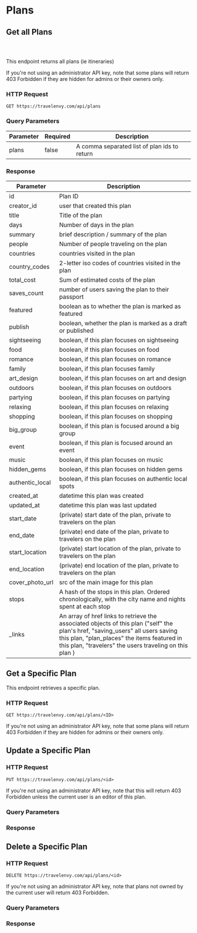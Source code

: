 # Plans

## Get all Plans

```ruby
```

```shell
```

```json
```

This endpoint returns all plans (ie itineraries)

<aside class="warning">If you're not using an administrator API key, note that some plans will return 403 Forbidden if they are hidden for admins or their owners only.</aside>

### HTTP Request

`GET https://travelenvy.com/api/plans`

### Query Parameters

Parameter | Required | Description
--------- | -------- | -----------
plans | false | A comma separated list of plan ids to return

### Response

Parameter | Description
--------- | -----------
id | Plan ID
creator_id | user that created this plan
title | Title of the plan
days | Number of days in the plan
summary | brief description / summary of the plan
people | Number of people traveling on the plan
countries | countries visited in the plan
country_codes | 2-letter iso codes of countries visited in the plan
total_cost | Sum of estimated costs of the plan
saves_count | number of users saving the plan to their passport
featured | boolean as to whether the plan is marked as featured
publish | boolean, whether the plan is marked as a draft or published
sightseeing | boolean, if this plan focuses on sightseeing
food | boolean, if this plan focuses on food
romance | boolean, if this plan focuses on romance
family | boolean, if this plan focuses family
art_design | boolean, if this plan focuses on art and design
outdoors | boolean, if this plan focuses on outdoors
partying | boolean, if this plan focuses on partying
relaxing | boolean, if this plan focuses on relaxing
shopping | boolean, if this plan focuses on shopping
big_group | boolean, if this plan is focused around a big group
event | boolean, if this plan is focused around an event
music | boolean, if this plan focuses on music
hidden_gems | boolean, if this plan focuses on hidden gems
authentic_local | boolean, if this plan focuses on authentic local spots
created_at | datetime this plan was created
updated_at | datetime this plan was last updated
start_date | (private) start date of the plan, private to travelers on the plan
end_date | (private) end date of the plan, private to travelers on the plan
start_location | (private) start location of the plan, private to travelers on the plan
end_location | (private) end location of the plan, private to travelers on the plan
cover_photo_url | src of the main image for this plan    
stops | A hash of the stops in this plan.  Ordered chronologically, with the city name and nights spent at each stop
_links | An array of href links to retrieve the associated objects of this plan ("self" the plan's href, "saving_users" all users saving this plan, "plan_places" the items featured in this plan, "travelers" the users traveling on this plan )


## Get a Specific Plan

This endpoint retrieves a specific plan.

### HTTP Request

`GET https://travelenvy.com/api/plans/<ID>`

<aside class="warning">If you're not using an administrator API key, note that some plans will return 403 Forbidden if they are hidden for admins or their owners only.</aside>


## Update a Specific Plan

### HTTP Request

`PUT https://travelenvy.com/api/plans/<id>`

<aside class="warning">If you're not using an administrator API key, note that this will return 403 Forbidden unless the current user is an editor of this plan.</aside>

### Query Parameters

### Response


## Delete a Specific Plan

### HTTP Request

`DELETE https://travelenvy.com/api/plans/<id>`

<aside class="warning">If you're not using an administrator API key, note that plans not owned by the current user will return 403 Forbidden.</aside>

### Query Parameters

### Response